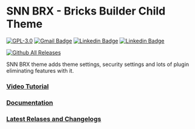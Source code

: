 # SNN BRX - Bricks Builder Child Theme

[![GPL-3.0](https://img.shields.io/github/license/ESKYoung/shields-io-visitor-counter?logo=GNU&logoColor=FFFFFF)](https://github.com/sinanisler/snn-brx-child-theme/blob/main/license.txt)
[![Gmail Badge](https://img.shields.io/badge/-Download_Latest_Release-29903b?style=flat&logo=Download&logoColor=white)](https://sinanisler.com/snn-brx-download)
[![Linkedin Badge](https://img.shields.io/badge/-sinanisler-0072b1?style=flat&logo=Linkedin&logoColor=white)](https://www.linkedin.com/in/sinanisler/ "Connect on LinkedIn")
[![Linkedin Badge](https://img.shields.io/badge/-SinanWP-c00b0b?style=flat&logo=Youtube&logoColor=white)](https://www.youtube.com/@sinanwp "Subscribe to YT")


[![Github All Releases](https://sinanisler.com/tool/git-banner/download_count.php/download_count.png?v9)](https://sinanisler.com/snn-brx-download)


SNN BRX theme adds theme settings, security settings and lots of plugin eliminating features with it. 


### [Video Tutorial](https://www.youtube.com/watch?v=PssxfHxDdmY) 

### [Documentation](https://github.com/sinanisler/snn-brx-child-theme/wiki) 

### [Latest Relases and Changelogs](https://github.com/sinanisler/snn-brx-child-theme/releases) 

